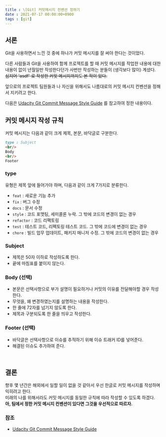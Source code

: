 ```yaml
---
title : \[Git] 커밋메시지 컨벤션 정하기
date : 2021-07-17 00:00:00+0900
tags : [git]
---
```


## 서론
Git을 사용하면서 느낀 것 중에 하나가 커밋 메시지를 잘 써야 한다는 것이었다.  

다른 사람들과 Git을 사용하여 함께 프로젝트를 할 때 커밋 메시지를 작업한 내용에 대한 내용이 없이 년월일만 작성한다던가 사번만 작성하는 분들이 (생각보다 많이) 계셨다.   
~~심지어 'asdf' 로 작성한 커밋 메시지까지도 본 적이 있다.~~

앞으로의 프로젝트 팀원들과 나 자신을 위해서도 나름대로의 커밋 메시지 컨벤션을 정해서 지키려고 한다.

다음은 [Udacity Git Commit Message Style Guide](https://udacity.github.io/git-styleguide/) 를 참고하여 정한 내용이다.
<br/>

## 커밋 메시지 작성 규칙
커밋 메시지는 다음과 같이 크게 제목, 본문, 바닥글로 구분한다.

``` markdown
type : Subject
<br/>
Body
<br/>
Footer
```

### type
유형은 제목 앞에 들어가야 하며, 다음과 같이 크게 7가지로 분류한다.

- `feat` : 새로운 기능 추가
- `fix` : 버그 수정
- `docs` : 문서 수정
- `style` : 코드 포맷팅, 세미콜론 누락. 그 밖에 코드의 변경이 없는 경우
- `refactor` : 코드 리팩토링
- `test` : 테스트 코드, 리펙토링 테스트 코드. 그 밖에 코드에 변경이 없는 경우
- `chore` : 빌드 업무 업데이트, 패키지 매니저 수정. 그 밖에 코드의 변경이 없는 경우

### Subject
- 제목은 50자 이하로 작성하도록 한다.
- 끝에 마침표를 붙이지 않는다.

### Body (선택)
- 본문은 선택사항으로 부가 설명이 필요하거나 커밋의 이유를 전달해야할 경우 작성한다.   
- 무엇을, 왜 변경하였는지를 설명하는 내용을 작성한다.
- 한 줄에 72자를 넘기지 않도록 한다.
- 제목과 구분되도록 한 줄을 띄우고 작성한다.

### Footer (선택)
- 바닥글은 선택사항으로 이슈를 추적하기 위해 이슈 트래커 ID를 넣어준다.
- 해결된 이슈도 추가하여 준다.

<br/>

## 결론
향후 몇 년간은 해외에서 일할 일이 없을 것 같아서 우선 한글로 커밋 메시지를 작성하며 익히려고 한다.   
미래의 나를 위해서라도 커밋 메시지를 동일한 규칙에 따라 작성할 수 있도록 하겠다.   
**아, 팀에서 정한 커밋 메시지 컨벤션이 있다면 그것을 우선적으로 따르자.**
<br/>

### 참조
- [Udacity Git Commit Message Style Guide](https://udacity.github.io/git-styleguide/)